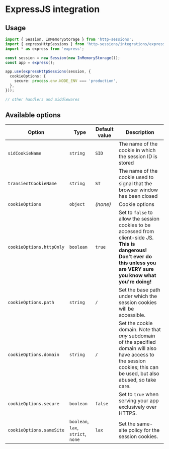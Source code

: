 # ExpressJS integration

## Usage

```typescript
import { Session, InMemoryStorage } from 'http-sessions';
import { expressHttpSessions } from 'http-sessions/integrations/express';
import * as express from 'express';

const session = new Session(new InMemoryStorage());
const app = express();

app.use(expressHttpSessions(session, {
  cookieOptions: {
    secure: process.env.NODE_ENV === 'production',
  },
}));

// other handlers and middlewares
```

## Available options

| Option                   | Type                               | Default value | Description                                                                                                                                                                    |
|--------------------------|------------------------------------|---------------|--------------------------------------------------------------------------------------------------------------------------------------------------------------------------------|
| `sidCookieName`          | `string`                           | `SID`         | The name of the cookie in which the session ID is stored                                                                                                                       |
| `transientCookieName`    | `string`                           | `ST`          | The name of the cookie used to signal that the browser window has been closed                                                                                                  |
| `cookieOptions`          | `object`                           | _(none)_      | Cookie options                                                                                                                                                                 |
| `cookieOptions.httpOnly` | `boolean`                          | `true`        | Set to `false` to allow the session cookies to be accessed from client-side JS. **This is dangerous! Don't ever do this unless you are VERY sure you know what you're doing!** |
| `cookieOptions.path`     | `string`                           | `/`           | Set the base path under which the session cookies will be accessible.                                                                                                          |
| `cookieOptions.domain`   | `string`                           | `/`           | Set the cookie domain. Note that _any_ subdomain of the specified domain will also have access to the session cookies; this can be used, but also abused, so take care.        |
| `cookieOptions.secure`   | `boolean`                          | `false`       | Set to `true` when serving your app exclusively over HTTPS.                                                                                                                    |
| `cookieOptions.sameSite` | `boolean`, `lax`, `strict`, `none` | `lax`         | Set the same-site policy for the session cookies.                                                                                                                              |
